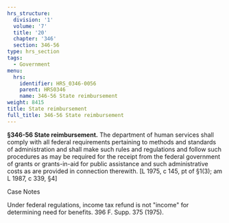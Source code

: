 ```yaml
---
hrs_structure:
  division: '1'
  volume: '7'
  title: '20'
  chapter: '346'
  section: 346-56
type: hrs_section
tags:
  - Government
menu:
  hrs:
    identifier: HRS_0346-0056
    parent: HRS0346
    name: 346-56 State reimbursement
weight: 8415
title: State reimbursement
full_title: 346-56 State reimbursement
---
```

**§346-56 State reimbursement.** The department of human services shall comply with all federal requirements pertaining to methods and standards of administration and shall make such rules and regulations and follow such procedures as may be required for the receipt from the federal government of grants or grants-in-aid for public assistance and such administrative costs as are provided in connection therewith. [L 1975, c 145, pt of §1(3); am L 1987, c 339, §4]

Case Notes

Under federal regulations, income tax refund is not "income" for determining need for benefits. 396 F. Supp. 375 (1975).
